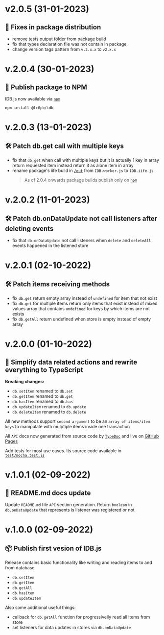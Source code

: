 # v2.0.5 (31-01-2023)
## 📝 Fixes in package distribution
- remove tests output folder from package build
- fix that types declaration file was not contain in package
- change version tags pattern from `v.2.x.x` to `v2.x.x`

# v.2.0.4 (30-01-2023)
## 🚀 Publish package to NPM
IDB.js now available via [`npm`](https://www.npmjs.com/package/@lr0pb/idb)
```
npm install @lr0pb/idb
```

# v.2.0.3 (13-01-2023)
## 🛠️ Patch db.get call with multiple keys
- fix that `db.get` when call with multiple keys but it is actually 1 key in array return requested item instead return it as alone item in array
- rename package's iife build in [`/out`](./out/) from `IDB.worker.js` to `IDB.iife.js`
  > As of 2.0.4 onwards package builds publish only on [`npm`](https://www.npmjs.com/package/@lr0pb/idb)

# v.2.0.2 (11-01-2023)
## 🛠️ Patch db.onDataUpdate not call listeners after deleting events
- fix that `db.onDataUpdate` not call listeners when `delete` and `deleteAll` events happened in the listened store

# v.2.0.1 (02-10-2022)
## 🛠️ Patch items receiving methods
- fix `db.get` return empty array instead of `undefined` for item that not exist
- fix `db.get` for multiple items return only items that exist instead of mixed values array that contains `undefined` for keys by which items are not exists
- fix `db.getAll` return undefined when store is empty instead of empty array

# v.2.0.0 (01-10-2022)
## 🔬 Simplify data related actions and rewrite everything to TypeScript
**Breaking changes:**
- `db.setItem` renamed to `db.set`
- `db.getItem` renamed to `db.get`
- `db.hasItem` renamed to `db.has`
- `db.updateItem` renamed to `db.update`
- `db.deleteItem` renamed to `db.delete`

All new methods support `second argument` to be an `array of items/item keys` to manipulate with mulptiple items inside one transaction

All `API` docs now generated from source code by [`TypeDoc`](https://typedoc.org) and live on [GitHub Pages](https://lr0pb.github.io/IDB.js/classes/IDB/IDB)

Add tests for most use cases. Its source code available in [`test/mocha.test.js`](https://github.com/lr0pb/IDB.js/tree/main/test/mocha.test.js)

# v.1.0.1 (02-09-2022)
## 📜 README.md docs update
Update `README.md` file `API` section generation. Return `boolean` in `db.onDataUpdate` that represents is listener was registered or not

# v.1.0.0 (02-09-2022)
## 📦 Publish first vesion of IDB.js
Release contains basic functionality like writing and reading items to and from database
- `db.setItem`
- `db.getItem`
- `db.getAll`
- `db.hasItem`
- `db.updateItem`

Also some additional useful things:
- callback for `db.getAll` function for progressivelly read all items from store
- set listeners for data updates in stores via `db.onDataUpdate`
